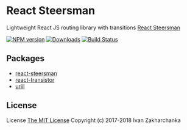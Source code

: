 # React Steersman

Lightweight React JS routing library with transitions [React Steersman](https://pro-js.com/react-steersman/)

[![NPM version][npm-image]][npm-url]
[![Downloads][downloads-image]][npm-url]
[![Build Status][travis-image]][travis-url]

## Packages

  - [react-steersman](packages/react-steersman)
  - [react-transistor](packages/react-transistor)
  - [uriil](packages/uriil)

## License
License [The MIT License](http://opensource.org/licenses/MIT)
Copyright (c) 2017-2018 Ivan Zakharchanka

[logo-image]: https://

[downloads-image]: https://img.shields.io/npm/dm/react-steersman.svg?longCache=true&style=for-the-badge
[npm-url]: https://www.npmjs.com/package/react-steersman
[npm-image]: https://img.shields.io/npm/v/react-steersman.svg?longCache=true&style=for-the-badge

[travis-url]: https://travis-ci.org/3axap4eHko/react-steersman
[travis-image]: https://img.shields.io/travis/3axap4eHko/react-steersman/master.svg?longCache=true&style=for-the-badge
